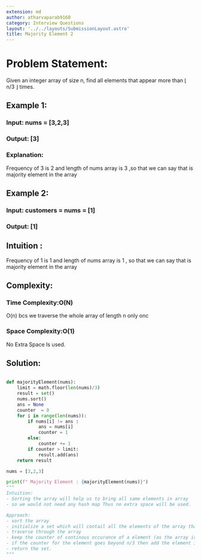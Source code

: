 ```yaml
---
extension: md
author: atharvaparab9160
category: Interview Questions
layout: '../../layouts/SubmissionLayout.astro'
title: Majority Element 2
---
```

# Problem Statement:

Given an integer array of size n, find all elements that appear more than ⌊ n/3 ⌋ times.

## Example 1:

### Input: nums = [3,2,3]

### Output: [3]

### Explanation:

Frequency of 3 is 2 and length of nums array is 3 ,so that we can say that is majority element in the array

## Example 2:

### Input: customers = nums = [1]

### Output: [1]

## Intuition :

Frequency of 1 is 1 and length of nums array is 1 , so that we can say that is majority element in the array

## Complexity:
### Time Complexity:O(N)
O(n) bcs we traverse the whole array of length n only onc

### Space Complexity:O(1)
No Extra Space Is used.

## Solution:

```py

def majorityElement(nums):
    limit = math.floor(len(nums)/3)
    result = set()
    nums.sort()
    ans = None
    counter  = 0
    for i in range(len(nums)):
        if nums[i] != ans :
            ans = nums[i]
            counter = 1
        else:
            counter += 1
        if counter > limit:
            result.add(ans)
    return result   

nums = [3,2,3]

print(f" Majority Element : {majorityElement(nums)}")
"""
Intuition:
- Sorting the array will help us to bring all same elements in array
- so we would not need any hash map Thus no extra space will be used.

Approach:
- sort the array
- initialize a set which will contail all the elements of the array that have freq greter than n/3
- traverse through the array
- keep the counter of continous occurance of a element (as the array is sorted same elements will be together).
- if the counter for the element goes beyond n/3 then add the element in the set which we have initialized in step 2.
- return the set.
"""





